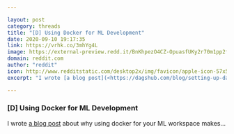 ```yaml
---

layout: post
category: threads
title: "[D] Using Docker for ML Development"
date: 2020-09-10 19:17:35
link: https://vrhk.co/3mhYg4L
image: https://external-preview.redd.it/BnKhpezO4CZ-OpuasfUKy2r70m1pp2fLkiLOrKwz5VA.jpg?width=1200&height=628.272251309&auto=webp&crop=1200:628.272251309,smart&s=cc4ca69159414aa1113247203f6e049e55caeb9e
domain: reddit.com
author: "reddit"
icon: http://www.redditstatic.com/desktop2x/img/favicon/apple-icon-57x57.png
excerpt: "I wrote [a blog post](<https://dagshub.com/blog/setting-up-data-science-workspace-with-docker/>) about why using docker for your ML workspace makes..."

---
```


### [D] Using Docker for ML Development

I wrote [a blog post](<https://dagshub.com/blog/setting-up-data-science-workspace-with-docker/>) about why using docker for your ML workspace makes...